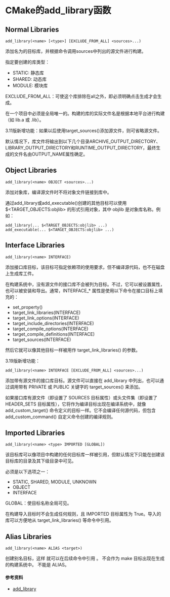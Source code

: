 # CMake的add_library函数

## Normal Libraries

```
add_library(<name> [<type>] [EXCLUDE_FROM_ALL] <sources>...)
```

添加名为<name>的目标库，并根据命令调用sources中列出的源文件进行构建。

<type>指定要创建的库类型：

- STATIC: 静态库
- SHARED: 动态库
- MODULE: 模块库

EXCLUDE_FROM_ALL：可使这个库排除在all之外，即必须明确点击生成才会生成。

<name>在一个项目中必须是全局唯一的。构建的库的实际文件名是根据本地平台进行构建（如 lib<name>.a 或 <name>.lib）。

3.11版新增功能：如果以后使用target_sources()添加源文件，则可省略源文件。

默认情况下，库文件将输出到以下几个目录ARCHIVE_OUTPUT_DIRECTORY、LIBRARY_OUTPUT_DIRECTORY和RUNTIME_OUTPUT_DIRECTORY，最终生成的文件名由OUTPUT_NAME属性确定。


## Object Libraries

```
add_library(<name> OBJECT <sources>...)
```

添加对象库，编译源文件时不将对象文件链接到库中。

通过add_library或add_executable()创建的其他目标可以使用 $<TARGET_OBJECTS:objlib> 的形式引用对象，其中 objlib 是对象库名称。例如：

```
add_library(... $<TARGET_OBJECTS:objlib> ...)
add_executable(... $<TARGET_OBJECTS:objlib> ...)
```

## Interface Libraries

```
add_library(<name> INTERFACE)
```

添加接口库目标，该目标可指定依赖项的使用要求，但不编译源代码，也不在磁盘上生成库工件。

在构建系统中，没有源文件的接口库不会被列为目标。不过，它可以被设置属性，也可以被安装和导出。通常，INTERFACE_* 属性是使用以下命令在接口目标上填充的：

- set_property()
- target_link_libraries(INTERFACE)
- target_link_options(INTERFACE)
- target_include_directories(INTERFACE)
- target_compile_options(INTERFACE)
- target_compile_definitions(INTERFACE)
- target_sources(INTERFACE)

然后它就可以像其他目标一样被用作 target_link_libraries() 的参数。

3.19版新增功能：

```
add_library(<name> INTERFACE [EXCLUDE_FROM_ALL] <sources>...)
```

添加带有源文件的接口库目标。源文件可以直接在 add_library 中列出，也可以通过调用带有 PRIVATE 或 PUBLIC 关键字的 target_sources() 来添加。

如果接口库有源文件（即设置了 SOURCES 目标属性）或头文件集（即设置了 HEADER_SETS 目标属性），它将作为编译目标出现在编译系统中，就像 add_custom_target() 命令定义的目标一样。它不会编译任何源代码，但包含 add_custom_command() 自定义命令创建的编译规则。

## Imported Libraries

```
add_library(<name> <type> IMPORTED [GLOBAL])
```

该目标库可以像项目中构建的任何目标库一样被引用，但默认情况下只能在创建该目标库的目录及其下级目录中可见。

<type> 必须是以下选项之一：

- STATIC, SHARED, MODULE, UNKNOWN
- OBJECT
- INTERFACE

GLOBAL：使目标名称全局可见。

在构建导入目标时不会生成任何规则，且 IMPORTED 目标属性为 True。导入的库可以方便地从 target_link_libraries() 等命令中引用。

## Alias Libraries

```
add_library(<name> ALIAS <target>)
```

创建别名目标，这样 <name> 就可以在后续命令中引用 <target>。<name> 不会作为 make 目标出现在生成的构建系统中。<target> 不能是 ALIAS。

#### 参考资料

- [add_library](https://cmake.org/cmake/help/latest/command/add_library.html)